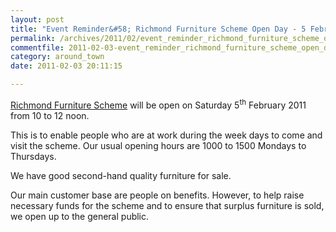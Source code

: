 ```yaml
---
layout: post
title: "Event Reminder&#58; Richmond Furniture Scheme Open Day - 5 February 2011"
permalink: /archives/2011/02/event_reminder_richmond_furniture_scheme_open_day.html
commentfile: 2011-02-03-event_reminder_richmond_furniture_scheme_open_day
category: around_town
date: 2011-02-03 20:11:15

---
```


[Richmond Furniture Scheme](/directory/charity/200703111434) will be open on Saturday 5<sup>th</sup> February 2011 from 10 to 12 noon.

This is to enable people who are at work during the week days to come and visit the scheme. Our usual opening hours are 1000 to 1500 Mondays to Thursdays.

We have good second-hand quality furniture for sale.

Our main customer base are people on benefits. However, to help raise necessary funds for the scheme and to ensure that surplus furniture is sold, we open up to the general public.
